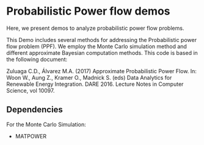 # Probabilistic Power flow demos
Here, we present demos to analyze probabilistic power flow problems.

This Demo includes several methods for addressing the Probabilistic power flow
problem (PPF). We employ the Monte Carlo simulation method and different 
approximate Bayesian computation methods. This code is based in the following 
document:

Zuluaga C.D., Álvarez M.A. (2017) Approximate Probabilistic Power Flow. 
In: Woon W., Aung Z., Kramer O., Madnick S. (eds) Data Analytics for 
Renewable Energy Integration. DARE 2016. Lecture Notes in Computer 
Science, vol 10097. 

Dependencies
------------

For the Monte Carlo Simulation:

* MATPOWER
